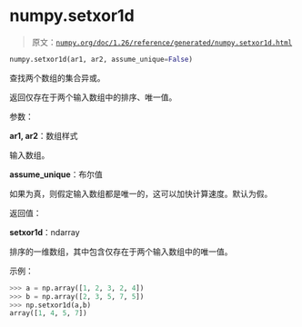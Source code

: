 # numpy.setxor1d

> 原文：[`numpy.org/doc/1.26/reference/generated/numpy.setxor1d.html`](https://numpy.org/doc/1.26/reference/generated/numpy.setxor1d.html)

```py
numpy.setxor1d(ar1, ar2, assume_unique=False)
```

查找两个数组的集合异或。

返回仅存在于两个输入数组中的排序、唯一值。

参数：

**ar1, ar2**：数组样式

输入数组。

**assume_unique**：布尔值

如果为真，则假定输入数组都是唯一的，这可以加快计算速度。默认为假。

返回值：

**setxor1d**：ndarray

排序的一维数组，其中包含仅存在于两个输入数组中的唯一值。

示例：

```py
>>> a = np.array([1, 2, 3, 2, 4])
>>> b = np.array([2, 3, 5, 7, 5])
>>> np.setxor1d(a,b)
array([1, 4, 5, 7]) 
```
